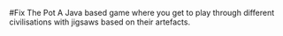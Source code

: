 #Fix The Pot
A Java based game where you get to play through different civilisations with jigsaws based on their artefacts.
